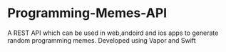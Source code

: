# Programming-Memes-API

A REST API which can be used in web,andoird and ios apps to generate random programming memes. Developed using Vapor and Swift
